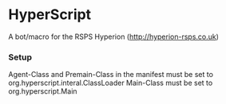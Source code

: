 # HyperScript
A bot/macro for the RSPS Hyperion (http://hyperion-rsps.co.uk)



### Setup
Agent-Class and Premain-Class in the manifest must be set to org.hyperscript.interal.ClassLoader
Main-Class must be set to org.hyperscript.Main
